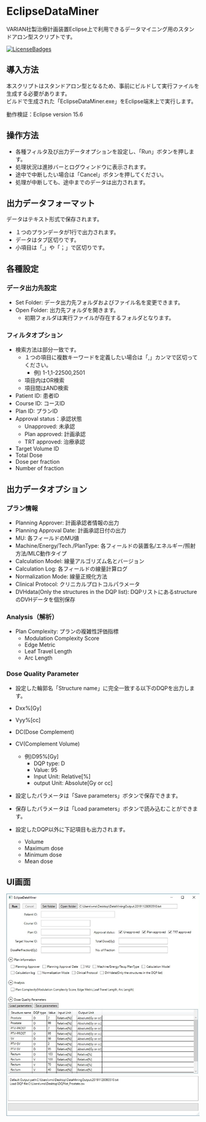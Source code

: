 # EclipseDataMiner

VARIAN社製治療計画装置Eclipse上で利用できるデータマイニング用のスタンドアロン型スクリプトです。  

[![LicenseBadges](https://badges.frapsoft.com/os/mit/mit.svg?v=102)](https://github.com/ellerbrock/open-source-badge/)  

## 導入方法

本スクリプトはスタンドアロン型となるため、事前にビルドして実行ファイルを生成する必要があります。  
ビルドで生成された「EclipseDataMiner.exe」をEclipse端末上で実行します。  

動作検証：Eclipse version 15.6  

## 操作方法

- 各種フィルタ及び出力データオプションを設定し、「Run」ボタンを押します。
- 処理状況は進捗バーとログウィンドウに表示されます。
- 途中で中断したい場合は「Cancel」ボタンを押してください。
- 処理が中断しても、途中までのデータは出力されます。

## 出力データフォーマット

データはテキスト形式で保存されます。  

- １つのプランデータが1行で出力されます。  
- データはタブ区切りです。
- 小項目は「,」や「；」で区切りです。

## 各種設定

### データ出力先設定

- Set Folder: データ出力先フォルダおよびファイル名を変更できます。
- Open Folder: 出力先フォルダを開きます。
  - 初期フォルダは実行ファイルが存在するフォルダとなります。

### フィルタオプション

- 検索方法は部分一致です。
  - １つの項目に複数キーワードを定義したい場合は「,」カンマで区切ってください。
    - 例) 1-1,1-22500,2501
  - 項目内はOR検索
  - 項目間はAND検索
- Patient ID: 患者ID
- Course ID: コースID
- Plan ID: プランID
- Approval status：承認状態
  - Unapproved: 未承認
  - Plan approved: 計画承認
  - TRT approved: 治療承認
- Target Volume ID
- Total Dose
- Dose per fraction
- Number of fraction

## 出力データオプション

### プラン情報

- Planning Approver: 計画承認者情報の出力
- Planning Approval Date: 計画承認日付の出力
- MU: 各フィールドのMU値
- Machine/Energy/Tech./PlanType: 各フィールドの装置名/エネルギー/照射方法/MLC動作タイプ
- Calculation Model: 線量アルゴリズム名とバージョン
- Calculation Log: 各フィールドの線量計算ログ
- Normalization Mode: 線量正規化方法
- Clinical Protocol: クリニカルプロトコルパラメータ
- DVHdata(Only the structures in the DQP list): DQPリストにあるstructureのDVHデータを個別保存

### Analysis（解析）

- Plan Complexity: プランの複雑性評価指標
  - Modulation Complexity Score
  - Edge Metric
  - Leaf Travel Length
  - Arc Length

### Dose Quality Parameter

- 設定した輪郭名「Structure name」に完全一致する以下のDQPを出力します。
- Dxx%[Gy]
- Vyy%[cc]
- DC(Dose Complement)
- CV(Complement Volume)

  - 例)D95%[Gy]
    - DQP type: D
    - Value: 95
    - Input Unit: Relative[%]
    - output Unit: Absolute[Gy or cc]
- 設定したパラメータは「Save parameters」ボタンで保存できます。
- 保存したパラメータは「Load parameters」ボタンで読み込むことができます。

- 設定したDQP以外に下記項目も出力されます。
  - Volume
  - Maximum dose
  - Minimum dose
  - Mean dose

## UI画面

![Screen capture of planCompare UI](https://github.com/tkmd94/EclipseDataMiner/blob/master/img/UI.jpg)
